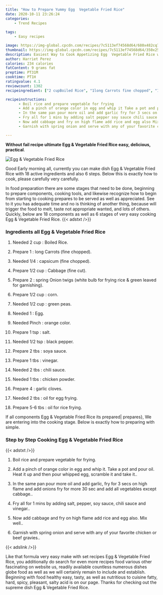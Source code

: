 ```yaml
---
title: "How to Prepare Yummy Egg  Vegetable Fried Rice"
date: 2020-10-11 23:26:24
categories:
    - Trend Recipes
    
tags:
    - Easy recipes

image: https://img-global.cpcdn.com/recipes/7c5113ef74568d64/680x482cq70/egg-vegetable-fried-rice-recipe-main-photo.jpg
thumbnail: https://img-global.cpcdn.com/recipes/7c5113ef74568d64/350x250cq70/egg-vegetable-fried-rice-recipe-main-photo.jpg
description: Easiest Way to Cook Appetizing Egg  Vegetable Fried Rice with 18 ingredients and 6 stages of easy cooking.
author: Harriet Perez
calories: 234 calories
fatContent: 9 grams fat
preptime: PT31M
cooktime: PT1H
ratingvalue: 4.1
reviewcount: 1302
recipeingredient: ["2 cupBoiled Rice", "1long Carrots fine chopped", "1/4capsicum fine chopped", "1/2 cupCabbage fine cut", "2spring Onion twigs white bulb for frying rice  green leaved for garnishing", "1/2 cupcorn", "1/2 cupgreen peas", "1Egg", "Pinchorange color", "1 tspsalt", "1/2 tspblack pepper", "2 tbssoya sauce", "1 tbsvinegar", "2 tbschili sauce", "1 tbschicken powder", "4garlic cloves", "2 tbsoil for egg frying", "5-6 tbsoil for rice frying"]

recipeinstructions: 
      - Boil rice and prepare vegetable for frying 
      - Add a pinch of orange color in egg and whip it Take a pot and pour oil Heat it up and then pour whipped egg scramble it and take it 
      - In the same pan pour more oil and add garlic fry for 3 secs on high flame and add onions fry for more 30 sec and add all vegetables except cabbage 
      - Fry all for 1 mins by adding salt pepper soy sauce chili sauce and vinegar 
      - Now add cabbage and fry on high flame add rice and egg also Mix well 
      - Garnish with spring onion and serve with any of your favorite chicken or beef gravies

---
```




**Without fail recipe ultimate Egg &amp; Vegetable Fried Rice easy, delicious, practical**. 


![Egg &amp; Vegetable Fried Rice](https://img-global.cpcdn.com/recipes/7c5113ef74568d64/680x482cq70/egg-vegetable-fried-rice-recipe-main-photo.jpg "Egg &amp; Vegetable Fried Rice")




Good Early morning all, currently you can make dish Egg &amp; Vegetable Fried Rice with 18 active ingredients and also 6 steps. Below this is exactly how to cook, please carefully very carefully.

In food preparation there are some stages that need to be done, beginning to prepare components, cooking tools, and likewise recognize how to begin from starting to cooking prepares to be served as well as appreciated. See to it you has adequate time and no is thinking of another thing, because will trigger the food to melt, taste not appropriate wanted, and lots of others. Quickly, below are 18 components as well as 6 stages of very easy cooking Egg &amp; Vegetable Fried Rice.
{{< adstxt />}}

### Ingredients all Egg &amp; Vegetable Fried Rice


1. Needed 2 cup : Boiled Rice.

1. Prepare 1 : long Carrots (fine chopped).

1. Needed 1/4 : capsicum (fine chopped).

1. Prepare 1/2 cup : Cabbage (fine cut).

1. Prepare 2 : spring Onion twigs (white bulb for frying rice &amp; green leaved for garnishing).

1. Prepare 1/2 cup : corn.

1. Needed 1/2 cup : green peas.

1. Needed 1 : Egg.

1. Needed Pinch : orange color.

1. Prepare 1 tsp : salt.

1. Needed 1/2 tsp : black pepper.

1. Prepare 2 tbs : soya sauce.

1. Prepare 1 tbs : vinegar.

1. Needed 2 tbs : chili sauce.

1. Needed 1 tbs : chicken powder.

1. Prepare 4 : garlic cloves.

1. Needed 2 tbs : oil for egg frying.

1. Prepare 5-6 tbs : oil for rice frying.



If all components Egg &amp; Vegetable Fried Rice its prepared| prepares}, We are entering into the cooking stage. Below is exactly how to preparing with simple.

### Step by Step Cooking Egg &amp; Vegetable Fried Rice

{{< adstxt />}}


1. Boil rice and prepare vegetable for frying.



1. Add a pinch of orange color in egg and whip it. Take a pot and pour oil. Heat it up and then pour whipped egg, scramble it and take it..



1. In the same pan pour more oil and add garlic, fry for 3 secs on high flame and add onions fry for more 30 sec and add all vegetables except cabbage..



1. Fry all for 1 mins by adding salt, pepper, soy sauce, chili sauce and vinegar..



1. Now add cabbage and fry on high flame add rice and egg also. Mix well..



1. Garnish with spring onion and serve with any of your favorite chicken or beef gravies..





{{< adslink />}}

Like that formula very easy make with set recipes Egg &amp; Vegetable Fried Rice, you additionally do search for even more recipes food various other fascinating on website us, readily available countless numerous dishes globe food as well as we will certainly remain to include and establish. Beginning with food healthy easy, tasty, as well as nutritious to cuisine fatty, hard, spicy, pleasant, salty acid is on our page. Thanks for checking out the supreme dish Egg &amp; Vegetable Fried Rice.
